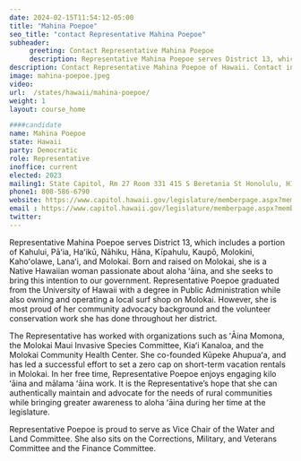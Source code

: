 ```yaml
---
date: 2024-02-15T11:54:12-05:00
title: "Mahina Poepoe"
seo_title: "contact Representative Mahina Poepoe"
subheader:
     greeting: Contact Representative Mahina Poepoe
     description: Representative Mahina Poepoe serves District 13, which includes a portion of Kahului, Pāʻia, Haʻikū, Nāhiku, Hāna, Kīpahulu, Kaupō, Molokini, Kahoʻolawe, Lanaʻi, and Molokai.
description: Contact Representative Mahina Poepoe of Hawaii. Contact information for Mahina Poepoe includes email address, phone number, and mailing address.
image: mahina-poepoe.jpeg
video:
url:  /states/hawaii/mahina-poepoe/
weight: 1
layout: course_home

####candidate
name: Mahina Poepoe
state: Hawaii
party: Democratic
role: Representative
inoffice: current
elected: 2023
mailing1: State Capitol, Rm 27 Room 331 415 S Beretania St Honolulu, HI 96813
phone1: 808-586-6790
website: https://www.capitol.hawaii.gov/legislature/memberpage.aspx?member=284&year=2024/
email : https://www.capitol.hawaii.gov/legislature/memberpage.aspx?member=284&year=2024/
twitter:
---
```


Representative Mahina Poepoe serves District 13, which includes a portion of Kahului, Pāʻia, Haʻikū, Nāhiku, Hāna, Kīpahulu, Kaupō, Molokini, Kahoʻolawe, Lanaʻi, and Molokai. Born and raised on Molokai, she is a Native Hawaiian woman passionate about aloha ʻāina, and she seeks to bring this intention to our government. Representative Poepoe graduated from the University of Hawaii with a degree in Public Administration while also owning and operating a local surf shop on Molokai. However, she is most proud of her community advocacy background and the volunteer conservation work she has done throughout her district.

The Representative has worked with organizations such as ʻĀina Momona, the Molokai Maui Invasive Species Committee, Kiaʻi Kanaloa, and the Molokai Community Health Center. She co-founded Kūpeke Ahupuaʻa, and has led a successful effort to set a zero cap on short-term vacation rentals in Molokai. In her free time, Representative Poepoe enjoys engaging kilo ʻāina and mālama ʻāina work. It is the Representative’s hope that she can authentically maintain and advocate for the needs of rural communities while bringing greater awareness to aloha ʻāina during her time at the legislature.

Representative Poepoe is proud to serve as Vice Chair of the Water and Land Committee. She also sits on the Corrections, Military, and Veterans Committee and the Finance Committee.
